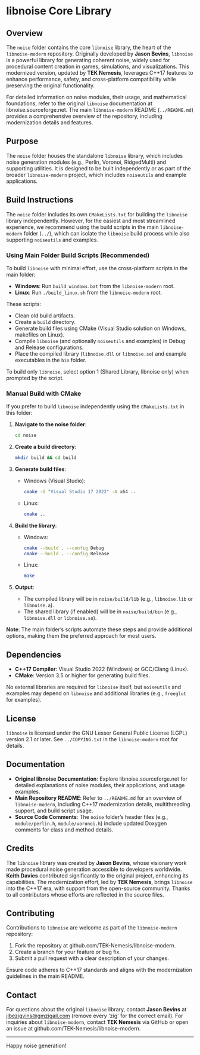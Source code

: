# libnoise Core Library

## Overview

The `noise` folder contains the core `libnoise` library, the heart of the `libnoise-modern` repository. Originally developed by **Jason Bevins**, `libnoise` is a powerful library for generating coherent noise, widely used for procedural content creation in games, simulations, and visualizations. This modernized version, updated by **TEK Nemesis**, leverages C++17 features to enhance performance, safety, and cross-platform compatibility while preserving the original functionality.

For detailed information on noise modules, their usage, and mathematical foundations, refer to the original `libnoise` documentation at libnoise.sourceforge.net. The main `libnoise-modern` README (`../README.md`) provides a comprehensive overview of the repository, including modernization details and features.

## Purpose

The `noise` folder houses the standalone `libnoise` library, which includes noise generation modules (e.g., Perlin, Voronoi, RidgedMulti) and supporting utilities. It is designed to be built independently or as part of the broader `libnoise-modern` project, which includes `noiseutils` and example applications.

## Build Instructions

The `noise` folder includes its own `CMakeLists.txt` for building the `libnoise` library independently. However, for the easiest and most streamlined experience, we recommend using the build scripts in the main `libnoise-modern` folder (`../`), which can isolate the `libnoise` build process while also supporting `noiseutils` and examples.

### Using Main Folder Build Scripts (Recommended)

To build `libnoise` with minimal effort, use the cross-platform scripts in the main folder:

- **Windows**: Run `build_windows.bat` from the `libnoise-modern` root.
- **Linux**: Run `./build_linux.sh` from the `libnoise-modern` root.

These scripts:
- Clean old build artifacts.
- Create a `build` directory.
- Generate build files using CMake (Visual Studio solution on Windows, makefiles on Linux).
- Compile `libnoise` (and optionally `noiseutils` and examples) in Debug and Release configurations.
- Place the compiled library (`libnoise.dll` or `libnoise.so`) and example executables in the `bin` folder.

To build only `libnoise`, select option 1 (Shared Library, libnoise only) when prompted by the script.

### Manual Build with CMake

If you prefer to build `libnoise` independently using the `CMakeLists.txt` in this folder:

1. **Navigate to the noise folder**:
   ```bash
   cd noise
   ```

2. **Create a build directory**:
   ```bash
   mkdir build && cd build
   ```

3. **Generate build files**:
   - Windows (Visual Studio):
     ```bash
     cmake -G "Visual Studio 17 2022" -A x64 ..
     ```
   - Linux:
     ```bash
     cmake ..
     ```

4. **Build the library**:
   - Windows:
     ```bash
     cmake --build . --config Debug
     cmake --build . --config Release
     ```
   - Linux:
     ```bash
     make
     ```

5. **Output**:
   - The compiled library will be in `noise/build/lib` (e.g., `libnoise.lib` or `libnoise.a`).
   - The shared library (if enabled) will be in `noise/build/bin` (e.g., `libnoise.dll` or `libnoise.so`).

**Note**: The main folder’s scripts automate these steps and provide additional options, making them the preferred approach for most users.

## Dependencies

- **C++17 Compiler**: Visual Studio 2022 (Windows) or GCC/Clang (Linux).
- **CMake**: Version 3.5 or higher for generating build files.

No external libraries are required for `libnoise` itself, but `noiseutils` and examples may depend on `libnoise` and additional libraries (e.g., `freeglut` for examples).

## License

`libnoise` is licensed under the GNU Lesser General Public License (LGPL) version 2.1 or later. See `../COPYING.txt` in the `libnoise-modern` root for details.

## Documentation

- **Original libnoise Documentation**: Explore libnoise.sourceforge.net for detailed explanations of noise modules, their applications, and usage examples.
- **Main Repository README**: Refer to `../README.md` for an overview of `libnoise-modern`, including C++17 modernization details, multithreading support, and build script usage.
- **Source Code Comments**: The `noise` folder’s header files (e.g., `module/perlin.h`, `module/voronoi.h`) include updated Doxygen comments for class and method details.

## Credits

The `libnoise` library was created by **Jason Bevins**, whose visionary work made procedural noise generation accessible to developers worldwide. **Keith Davies** contributed significantly to the original project, enhancing its capabilities. The modernization effort, led by **TEK Nemesis**, brings `libnoise` into the C++17 era, with support from the open-source community. Thanks to all contributors whose efforts are reflected in the source files.

## Contributing

Contributions to `libnoise` are welcome as part of the `libnoise-modern` repository:

1. Fork the repository at github.com/TEK-Nemesis/libnoise-modern.
2. Create a branch for your feature or bug fix.
3. Submit a pull request with a clear description of your changes.

Ensure code adheres to C++17 standards and aligns with the modernization guidelines in the main README.

## Contact

For questions about the original `libnoise` library, contact **Jason Bevins** at jlbezigvins@gmzigail.com (remove every 'zig' for the correct email). For inquiries about `libnoise-modern`, contact **TEK Nemesis** via GitHub or open an issue at github.com/TEK-Nemesis/libnoise-modern.

---

Happy noise generation!
